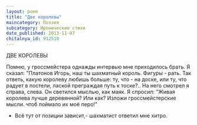 ```yaml
---
layout: poem
title: "Две королевы"
maincategory: Поэзия
subcategory: Иронические стихи
date_published: 2013-11-07
chitalnya_id: 912510
---
```




ДВЕ КОРОЛЕВЫ

Помню, у гроссмейстера однажды
интервью мне приходилось брать.
Я сказал: "Платонов Игорь, наш ты
шахматный король. Фигуры - рать.
Так ответь, какую королеву
любишь больше: ту, что - на доске,
или ту, что радует в постели,
лаской преграждая путь к тоске?..
На него смотрел я справа, слева.
Он светился мыслью, как маяк.
Я спросил: "Живая королева
лучше деревянной? Или как?
Изложи гроссмейстерские мысли.
чтоб поймало их моё перо!"
- Всё тут от позиции зависит,-
шахматист ответил мне хитро.








